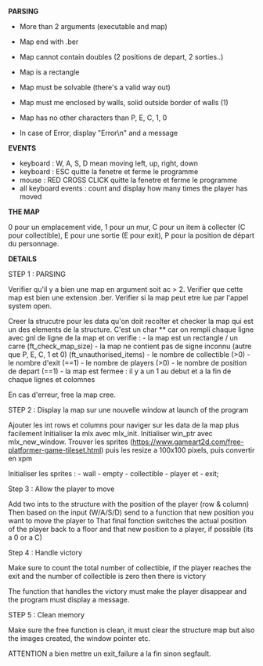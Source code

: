 
**PARSING**

- More than 2 arguments (executable and map)
- Map end with .ber

- Map cannot contain doubles (2 positions de depart, 2 sorties..)
- Map is a rectangle 
- Map must be solvable (there's a valid way out)
- Map must me enclosed by walls, solid outside border of walls (1)
- Map has no other characters than P, E, C, 1, 0
- In case of Error, display "Error\n" and a message

**EVENTS**

- keyboard : W, A, S, D mean moving left, up, right, down
- keyboard : ESC quitte la fenetre et ferme le programme
- mouse : RED CROSS CLICK quitte la fenetre et ferme le programme
- all keyboard events : count and display how many times the player has moved

**THE MAP**

0 pour un emplacement vide,
1 pour un mur,
C pour un item à collecter (C pour collectible),
E pour une sortie (E pour exit),
P pour la position de départ du personnage.

**DETAILS**

STEP 1 : PARSING

Verifier qu'il y a bien une map en argument soit ac > 2.
Verifier que cette map est bien une extension .ber.
Verifier si la map peut etre lue par l'appel system open.

Creer la strucutre pour les data qu'on doit recolter et checker la map qui est un des elements de la structure. C'est un char ** car on rempli chaque ligne avec gnl de ligne de la map et on verifie : 
    - la map est un rectangle / un carre (ft_check_map_size)
    - la map ne contient pas de signe inconnu (autre que P, E, C, 1 et 0) (ft_unauthorised_items)
    - le nombre de collectible (>0)
    - le nombre d'exit (==1)
    - le nombre de players (>0)
    - le nombre de position de depart (==1)
    - la map est fermee : il y a un 1 au debut et a la fin de chaque lignes et colomnes

En cas d'erreur, free la map cree.


STEP 2 : Display la map sur une nouvelle window at launch of the program

Ajouter les int rows et columns pour naviger sur les data de la map plus facilement
Initialiser la mlx avec mlx_init.
Initialiser win_ptr avec mlx_new_window.
Trouver les sprites (https://www.gameart2d.com/free-platformer-game-tileset.html) puis les resize a 100x100 pixels, puis convertir en xpm

Initialiser les sprites :
    - wall
    - empty
    - collectible
    - player et 
    - exit;

Step 3 : Allow the player to move

Add two ints to the structure with the position of the player (row & column)
Then based on the input (W/A/S/D) send to a function that new position you want to move the player to
That final fonction switches the actual position of the player back to a floor and that new position to a player, if possible (its a 0 or a C)

Step 4 : Handle victory

Make sure to count the total number of collectible, if the player reaches the exit and the number of collectible is zero then there is victory

The function that handles the victory must make the player disappear and the program must display a message.

STEP 5 : Clean memory

Make sure the free function is clean, it must clear the structure map but also the images created, the window pointer etc.

ATTENTION a bien mettre un exit_failure a la fin sinon segfault.
